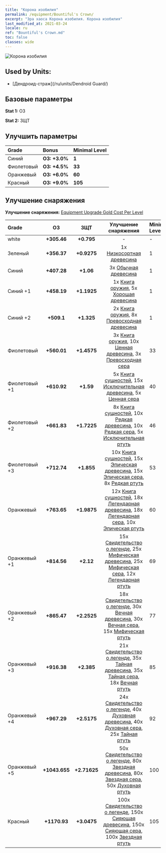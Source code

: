 ```yaml
---
title: "Корона изобилия"
permalink: /equipment/Bountiful's Crown/
excerpt: "Эра хаоса Корона изобилия. Корона изобилия"
last_modified_at: 2021-03-24
locale: ru
ref: "Bountiful's Crown.md"
toc: false
classes: wide
---
```


  ![Корона изобилия](/images/e/e_2052.png)

## Used by Units:

* [Дендроид-страж](/ru/units/Dendroid Guard/) 


## Базовые параметры
 **Stat 1:** ОЗ

 **Stat 2:** ЗЩТ

## Улучшить параметры

  |     Grade    |   Bonus | Minimal Level | 
  |:-------------|:--------|:--------------| 
  | Синий | **ОЗ: +3.0%** | **1** | 
  | Фиолетовый | **ОЗ: +4.5%** | **33** | 
  | Оранжевый | **ОЗ: +6.0%** | **60** | 
  | Красный | **ОЗ: +9.0%** | **105** | 


## Улучшение снаряжения
 **Улучшение снаряжения:** [Equipment Upgrade Gold Cost Per Level](/equipment/EquipmentUpgradeCostPerLevel/) 

  |          Grade      | ОЗ | ЗЩТ | Улучшение снаряжения | Minimal Level |
  |:--------------------|:---------:|:---------:|:----------------:|:--------------|
  | white | **+305.46** | **+0.795** | - | - |
  | Зеленый | **+356.37** | **+0.9275** | 1x [Низкосортная древесина](/ru/Items/mat_1/) | 1 |
  | Синий | **+407.28** | **+1.06** | 3x [Обычная древесина](/ru/Items/mat_7/) | 1 |
  | Синий +1 | **+458.19** | **+1.1925** | 1x [Книга оружия](/ru/Items/mat_18/), 5x [Хорошая древесина](/ru/Items/mat_13/) | 1 |
  | Синий +2 | **+509.1** | **+1.325** | 2x [Книга оружия](/ru/Items/mat_25/), 8x [Превосходная древесина](/ru/Items/mat_20/) | 1 |
  | Фиолетовый | **+560.01** | **+1.4575** | 3x [Книга оружия](/ru/Items/mat_32/), 10x [Ценная древесина](/ru/Items/mat_27/), 3x [Превосходная сера](/ru/Items/mat_22/) | 33 |
  | Фиолетовый +1 | **+610.92** | **+1.59** | 5x [Книга сущностей](/ru/Items/mat_39/), 15x [Исключительная древесина](/ru/Items/mat_34/), 5x [Ценная сера](/ru/Items/mat_29/) | 40 |
  | Фиолетовый +2 | **+661.83** | **+1.7225** | 8x [Книга сущностей](/ru/Items/mat_46/), 10x [Редкая древесина](/ru/Items/mat_41/), 10x [Редкая сера](/ru/Items/mat_43/), 5x [Исключительная ртуть](/ru/Items/mat_35/) | 46 |
  | Фиолетовый +3 | **+712.74** | **+1.855** | 10x [Книга сущностей](/ru/Items/mat_53/), 15x [Эпическая древесина](/ru/Items/mat_48/), 15x [Эпическая сера](/ru/Items/mat_50/), 8x [Редкая ртуть](/ru/Items/mat_42/) | 53 |
  | Оранжевый | **+763.65** | **+1.9875** | 12x [Книга сущностей](/ru/Items/mat_60/), 18x [Легендарная древесина](/ru/Items/mat_55/), 18x [Легендарная сера](/ru/Items/mat_57/), 10x [Эпическая ртуть](/ru/Items/mat_49/) | 60 |
  | Оранжевый +1 | **+814.56** | **+2.12** | 15x [Свидетельство о легенде](/ru/Items/mat_67/), 25x [Мифическая древесина](/ru/Items/mat_62/), 25x [Мифическая сера](/ru/Items/mat_64/), 12x [Легендарная ртуть](/ru/Items/mat_56/) | 69 |
  | Оранжевый +2 | **+865.47** | **+2.2525** | 18x [Свидетельство о легенде](/ru/Items/mat_74/), 30x [Вечная древесина](/ru/Items/mat_69/), 30x [Вечная сера](/ru/Items/mat_71/), 15x [Мифическая ртуть](/ru/Items/mat_63/) | 77 |
  | Оранжевый +3 | **+916.38** | **+2.385** | 21x [Свидетельство о легенде](/ru/Items/mat_81/), 35x [Тайная древесина](/ru/Items/mat_76/), 35x [Тайная сера](/ru/Items/mat_78/), 18x [Вечная ртуть](/ru/Items/mat_70/) | 85 |
  | Оранжевый +4 | **+967.29** | **+2.5175** | 24x [Свидетельство о легенде](/ru/Items/mat_88/), 40x [Духовная древесина](/ru/Items/mat_83/), 40x [Духовная сера](/ru/Items/mat_85/), 25x [Тайная ртуть](/ru/Items/mat_77/) | 92 |
  | Оранжевый +5 | **+1043.655** | **+2.71625** | 50x [Свидетельство о легенде](/ru/Items/mat_95/), 80x [Звездная древесина](/ru/Items/mat_90/), 80x [Звездная сера](/ru/Items/mat_92/), 50x [Духовная ртуть](/ru/Items/mat_84/) | 100 |
  | Красный | **+1170.93** | **+3.0475** | 100x [Свидетельство о легенде](/ru/Items/mat_102/), 150x [Сияющая древесина](/ru/Items/mat_97/), 150x [Сияющая сера](/ru/Items/mat_99/), 100x [Звездная ртуть](/ru/Items/mat_91/) | 105 |

